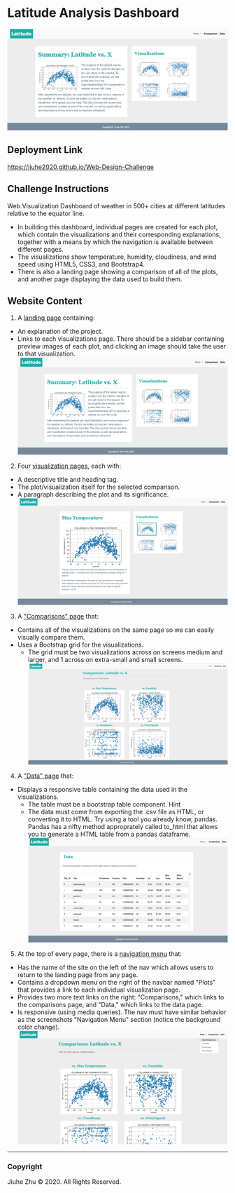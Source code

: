 # Latitude Analysis Dashboard
![landing page](https://github.com/Jiuhe2020/Web-Design-Challenge/blob/master/images/Landing_Page.png)

## Deployment Link
https://jiuhe2020.github.io/Web-Design-Challenge

## Challenge Instructions
Web Visualization Dashboard of weather in 500+ cities at different latitudes relative to the equator line.
* In building this dashboard, individual pages are created for each plot, which contain the visualizations and their corresponding explanations, together with a means by which the navigation is available between different pages.
* The visualizations show temperature, humidity, cloudiness, and wind speed using HTML5, CSS3, and Bootstrap4.
* There is also a landing page showing a comparison of all of the plots, and another page displaying the data used to build them.

## Website Content
1. A [landing page](https://github.com/Jiuhe2020/Web-Design-Challenge/blob/master/images/Landing_Page.png) containing:
- An explanation of the project.
- Links to each visualizations page. There should be a sidebar containing preview images of each plot, and clicking an image should take the user to that visualization.
![Landing_Page](https://github.com/Jiuhe2020/Web-Design-Challenge/blob/master/images/Landing_Page.png)
2. Four [visualization pages](https://github.com/Jiuhe2020/Web-Design-Challenge/blob/master/images/Visualization_Pages.png), each with:
- A descriptive title and heading tag.
- The plot/visualization itself for the selected comparison.
- A paragraph describing the plot and its significance.
![Visualization_Pages](https://github.com/Jiuhe2020/Web-Design-Challenge/blob/master/images/Visualization_Pages.png)
3. A ["Comparisons" page](https://github.com/Jiuhe2020/Web-Design-Challenge/blob/master/images/Comparisons_Page.png) that:
- Contains all of the visualizations on the same page so we can easily visually compare them.
- Uses a Bootstrap grid for the visualizations.
  - The grid must be two visualizations across on screens medium and larger, and 1 across on extra-small and small screens.
![Comparisons_Page](https://github.com/Jiuhe2020/Web-Design-Challenge/blob/master/images/Comparisons_Page.png)
4. A ["Data" page](https://github.com/Jiuhe2020/Web-Design-Challenge/blob/master/images/Data_Page.png) that:
- Displays a responsive table containing the data used in the visualizations.
  - The table must be a bootstrap table component. Hint
  - The data must come from exporting the .csv file as HTML, or converting it to HTML. Try using a tool you already know, pandas. Pandas has a nifty method approprately called to_html that allows you to generate a HTML table from a pandas dataframe.
![Data_Page](https://github.com/Jiuhe2020/Web-Design-Challenge/blob/master/images/Data_Page.png)
5. At the top of every page, there is a [navigation menu](https://github.com/Jiuhe2020/Web-Design-Challenge/blob/master/images/Navigation_Menu.png) that:
- Has the name of the site on the left of the nav which allows users to return to the landing page from any page.
- Contains a dropdown menu on the right of the navbar named "Plots" that provides a link to each individual visualization page.
- Provides two more text links on the right: "Comparisons," which links to the comparisons page, and "Data," which links to the data page.
- Is responsive (using media queries). The nav must have similar behavior as the screenshots "Navigation Menu" section (notice the background color change).
![Navigation_Menu](https://github.com/Jiuhe2020/Web-Design-Challenge/blob/master/images/Navigation_Menu.png)

---
### Copyright
Jiuhe Zhu © 2020. All Rights Reserved.
